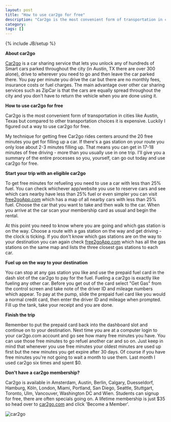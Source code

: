 ```yaml
---                                                                                                            
layout: post
title: "How to use car2go for free"
description: "Car2go is the most convenient form of transportation in cities like Austin, Texas but compared to other transportation choices it is expensive. Luckily I figured out a way to use car2go for free."
category:
tags: []
---
```

{% include JB/setup %}

**About car2go**

[Car2go](http://car2go.com) is a car sharing service that lets you unlock any of hundreds of Smart cars parked throughout the city (in Austin, TX there are over 300 alone), drive to wherever you need to go and then leave the car parked there. You pay per minute you drive the car but there are no monthly fees, insurance costs or fuel charges. The main advantage over other car sharing services such as ZipCar is that the cars are equally spread throughout the city and you don't have to return the vehicle when you are done using it.

**How to use car2go for free**

Car2go is the most convenient form of transportation in cities like Austin, Texas but compared to other transportation choices it is expensive. Luckily I figured out a way to use car2go for free.

My technique for getting free Car2go rides centers around the 20 free minutes you get for filling up a car. If there's a gas station on your route you only lose about 2-3 minutes filling up. That means you can get in 17-18 minutes of free driving - more than you usually use in one trip. I'll give you a summary of the entire processes so you, yourself, can go out today and use car2go for free.

**Start your trip with an eligible car2go**

To get free minutes for refueling you need to use a car with less than 25% fuel. You can check whichever app/website you use to reserve cars and see which cars nearby have less than 25% fuel or even simpler you can visit [free2goApp.com](http://free2goapp.com) which has a map of all nearby cars with less than 25% fuel. Choose the car that you want to take and then walk to the car. When you arrive at the car scan your membership card as usual and begin the rental. 

At this point you need to know where you are going and which gas station is on the way. Choose a route with a gas station on the way and get driving - the clock is ticking. If you don't know which gas stations are on the way to your destination you can again check [free2goApp.com](http://free2goapp.com) which has all the gas stations on the same map and lists the three closest gas stations to each car.

**Fuel up on the way to your destination**

You can stop at any gas station you like and use the prepaid fuel card in the dash slot of the car2go to pay for the fuel. Fueling a car2go is exactly like fueling any other car. Before you get out of the card select "Get Gas" from the control screen and take note of the driver ID and mileage numbers which appear. To pay at the pump, slide the prepaid fuel card like you would a normal credit card, then enter the driver ID and mileage when prompted. Fill up the tank, take your receipt and you are done.

**Finish the trip**

Remember to put the prepaid card back into the dashboard slot and continue on to your destination. Next time you are at a computer login to your car2go.com account and go see how many free minutes you have. You can use those free minutes to go refuel another car and so on. Just keep in mind that whenever you use free minutes your oldest minutes are used up first but the new minutes you get expire after 30 days. Of course if you have free minutes you're not going to wait a month to use them. Last month I used car2go six times and spent $0.

**Don't have a car2go membership?**

Car2go is available in Amsterdam, Austin, Berlin, Calgary, Duesseldorf, Hamburg, Köln, London, Miami, Portland, San Diego, Seattle, Stuttgart, Toronto, Ulm, Vancouver, Washington DC and Wien. Students can signup for free, there are often specials going on. A lifetime membership is just $35 so head over to [car2go.com](https://www.car2go.com) and click 'Become a Member'. 

![car2go](http://a4.mzstatic.com/us/r30/Purple/v4/fe/7a/7a/fe7a7ad1-4db0-26cf-00f3-df2342bcc7d3/mzl.skrwulmz.175x175-75.jpg)
